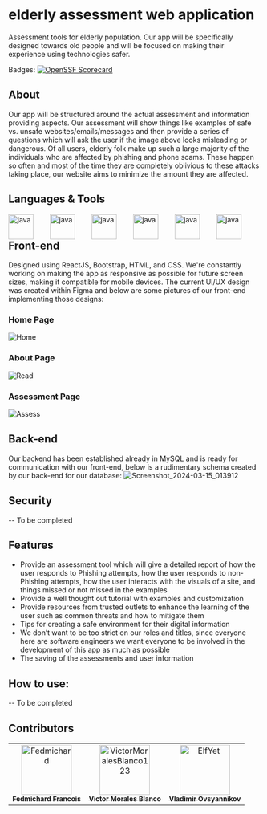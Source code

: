 # elderly assessment web application
Assessment tools for elderly population. Our app will be specifically designed towards old people and will be focused on making their experience using technologies safer.

Badges: [![OpenSSF Scorecard](https://api.securityscorecards.dev/projects/github.com/Fedmichard/elderly_assessment_tool/badge)](https://securityscorecards.dev/viewer/?uri=github.com/Fedmichard/elderly_assessment_tool)

## About
Our app will be structured around the actual assessment and information providing aspects. Our assessment will show things like examples of safe vs. unsafe websites/emails/messages and then provide a series of questions which will ask the user if the image above looks misleading or dangerous. Of all users, elderly folk make up such a large majority of the individuals who are affected by phishing and phone scams. These happen so often and most of the time they are completely oblivious to these attacks taking place, our website aims to minimize the amount they are affected.


## Languages & Tools
<img align="left" alt="java" width="50px" style="padding-right:30px" src="https://cdn.jsdelivr.net/gh/devicons/devicon@latest/icons/javascript/javascript-original.svg" />
<img align="left" alt="java" width="50px" style="padding-right:30px" src="https://cdn.jsdelivr.net/gh/devicons/devicon@latest/icons/nodejs/nodejs-original.svg" />
<img align="left" alt="java" width="50px" style="padding-right:30px" src="https://cdn.jsdelivr.net/gh/devicons/devicon@latest/icons/mysql/mysql-original.svg" />
<img align="left" alt="java" width="50px" style="padding-right:30px" src="https://cdn.jsdelivr.net/gh/devicons/devicon@latest/icons/react/react-original.svg" />
<img align="left" alt="java" width="50px" style="padding-right:30px" src="https://cdn.jsdelivr.net/gh/devicons/devicon@latest/icons/reactbootstrap/reactbootstrap-original.svg" />
<img align="left" alt="java" width="50px" style="padding-right:30px" src="https://cdn.jsdelivr.net/gh/devicons/devicon@latest/icons/vscode/vscode-original.svg" />
<br />

## Front-end
Designed using ReactJS, Bootstrap, HTML, and CSS. We're constantly working on making the app as responsive as possible for future screen sizes, making it compatible for mobile devices.
The current UI/UX design was created within Figma and below are some pictures of our front-end implementing those designs:

### Home Page
![Home](https://github.com/Fedmichard/elderly_assessment_tool/assets/48575985/bdaec0ef-f80d-42c7-bdcd-3a6dc80bf80c)

### About Page
![Read](https://github.com/Fedmichard/elderly_assessment_tool/assets/48575985/7ce37685-bca7-404b-ae79-2d4fc0e09620)

### Assessment Page
![Assess](https://github.com/Fedmichard/elderly_assessment_tool/assets/48575985/884a7b86-d290-4da1-ab90-73b5e721005c)


## Back-end
Our backend has been established already in MySQL and is ready for communication with our front-end, below is a rudimentary schema created by our back-end for our database:
![Screenshot_2024-03-15_013912](https://github.com/Fedmichard/elderly_assessment_tool/assets/48575985/df75f48e-c4ac-474c-815a-8cba396adfcf)


## Security
-- To be completed


## Features
* Provide an assessment tool which will give a detailed report of how the user responds to Phishing attempts, how the user responds to non-Phishing attempts, how the user interacts with the visuals of a site, and things missed or not missed in the examples
* Provide a well thought out tutorial with examples and customization
* Provide resources from trusted outlets to enhance the learning of the user such as common threats and how to mitigate them
* Tips for creating a safe environment for their digital information
* We don’t want to be too strict on our roles and titles, since everyone here are software engineers we want everyone to be involved in the development of this app as much as possible
* The saving of the assessments and user information


## How to use:
-- To be completed


## Contributors
<!-- readme: contributors -start -->
<table>
<tr>
    <td align="center">
        <a href="https://github.com/Fedmichard">
            <img src="https://avatars.githubusercontent.com/u/48575985?v=4" width="100;" alt="Fedmichard"/>
            <br />
            <sub><b>Fedmichard Francois</b></sub>
        </a>
    </td>
    <td align="center">
        <a href="https://github.com/VictorMoralesBlanco123">
            <img src="https://avatars.githubusercontent.com/u/93718568?v=4" width="100;" alt="VictorMoralesBlanco123"/>
            <br />
            <sub><b>Victor Morales Blanco</b></sub>
        </a>
    </td>
    <td align="center">
        <a href="https://github.com/ElfYet">
            <img src="https://avatars.githubusercontent.com/u/161971347?v=4" width="100;" alt="ElfYet"/>
            <br />
            <sub><b>Vladimir Ovsyannikov</b></sub>
        </a>
    </td></tr>
</table>
<!-- readme: contributors -end -->
